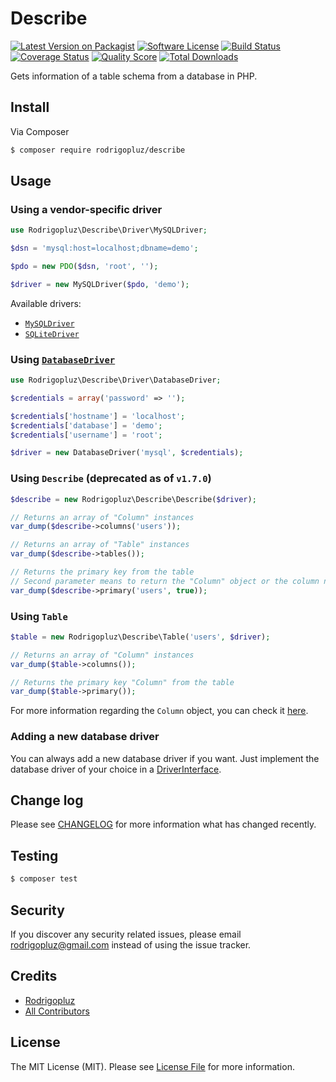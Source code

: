# Describe

[![Latest Version on Packagist][ico-version]][link-packagist]
[![Software License][ico-license]](LICENSE.md)
[![Build Status][ico-travis]][link-travis]
[![Coverage Status][ico-scrutinizer]][link-scrutinizer]
[![Quality Score][ico-code-quality]][link-code-quality]
[![Total Downloads][ico-downloads]][link-downloads]

Gets information of a table schema from a database in PHP.

## Install

Via Composer

``` bash
$ composer require rodrigopluz/describe
```

## Usage

### Using a vendor-specific driver

``` php
use Rodrigopluz\Describe\Driver\MySQLDriver;

$dsn = 'mysql:host=localhost;dbname=demo';

$pdo = new PDO($dsn, 'root', '');

$driver = new MySQLDriver($pdo, 'demo');
```

Available drivers:

* [`MySQLDriver`](src/Driver/MySQLDriver.php)
* [`SQLiteDriver`](src/Driver/SQLiteDriver.php)

### Using [`DatabaseDriver`](src/Driver/DatabaseDriver.php)

``` php
use Rodrigopluz\Describe\Driver\DatabaseDriver;

$credentials = array('password' => '');

$credentials['hostname'] = 'localhost';
$credentials['database'] = 'demo';
$credentials['username'] = 'root';

$driver = new DatabaseDriver('mysql', $credentials);
```

### Using `Describe` (deprecated as of `v1.7.0`)

``` php
$describe = new Rodrigopluz\Describe\Describe($driver);

// Returns an array of "Column" instances
var_dump($describe->columns('users'));

// Returns an array of "Table" instances
var_dump($describe->tables());

// Returns the primary key from the table
// Second parameter means to return the "Column" object or the column name
var_dump($describe->primary('users', true));
```

### Using `Table`

``` php
$table = new Rodrigopluz\Describe\Table('users', $driver);

// Returns an array of "Column" instances
var_dump($table->columns());

// Returns the primary key "Column" from the table
var_dump($table->primary());
```

For more information regarding the `Column` object, you can check it [here](https://github.com/rodrigopluz/describe/blob/master/src/Column.php).

### Adding a new database driver

You can always add a new database driver if you want. Just implement the database driver of your choice in a [DriverInterface](https://github.com/rodrigopluz/describe/blob/master/src/Driver/DriverInterface.php).

## Change log

Please see [CHANGELOG](CHANGELOG.md) for more information what has changed recently.

## Testing

``` bash
$ composer test
```

## Security

If you discover any security related issues, please email rodrigopluz@gmail.com instead of using the issue tracker.

## Credits

- [Rodrigopluz][link-author]
- [All Contributors][link-contributors]

## License

The MIT License (MIT). Please see [License File](LICENSE.md) for more information.

[ico-version]: https://img.shields.io/packagist/v/rodrigopluz/describe.svg?style=flat-square
[ico-license]: https://img.shields.io/badge/license-MIT-brightgreen.svg?style=flat-square
[ico-travis]: https://img.shields.io/travis/rodrigopluz/describe/master.svg?style=flat-square
[ico-scrutinizer]: https://img.shields.io/scrutinizer/coverage/g/rodrigopluz/describe.svg?style=flat-square
[ico-code-quality]: https://img.shields.io/scrutinizer/g/rodrigopluz/describe.svg?style=flat-square
[ico-downloads]: https://img.shields.io/packagist/dt/rodrigopluz/describe.svg?style=flat-square

[link-packagist]: https://packagist.org/packages/rodrigopluz/describe
[link-travis]: https://travis-ci.org/rodrigopluz/describe
[link-scrutinizer]: https://scrutinizer-ci.com/g/rodrigopluz/describe/code-structure
[link-code-quality]: https://scrutinizer-ci.com/g/rodrigopluz/describe
[link-downloads]: https://packagist.org/packages/rodrigopluz/describe
[link-author]: https://github.com/rodrigopluz
[link-contributors]: ../../contributors